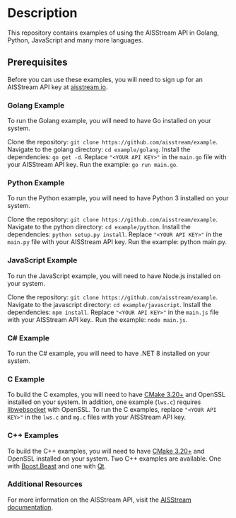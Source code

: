 # Description 
This repository contains examples of using the AISStream API in Golang, Python, JavaScript and many more languages.

## Prerequisites
Before you can use these examples, you will need to sign up for an AISStream API key at [aisstream.io](https://aisstream.io/authenticate).

### Golang Example
To run the Golang example, you will need to have Go installed on your system.

Clone the repository: `git clone https://github.com/aisstream/example`. Navigate to the golang directory: `cd example/golang`. Install the dependencies: `go get -d`. Replace `"<YOUR API KEY>"` in the `main.go` file with your AISStream API key. Run the example: `go run main.go`.

### Python Example
To run the Python example, you will need to have Python 3 installed on your system.

Clone the repository: `git clone https://github.com/aisstream/example`. Navigate to the python directory: `cd example/python`. Install the dependencies: `python setup.py install`. Replace `"<YOUR API KEY>"` in the `main.py` file with your AISStream API key. Run the example: python main.py.
  
### JavaScript Example
To run the JavaScript example, you will need to have Node.js installed on your system.

Clone the repository: `git clone https://github.com/aisstream/example`. Navigate to the javascript directory: `cd example/javascript`. Install the dependencies: `npm install`. Replace `"<YOUR API KEY>"` in the `main.js` file with your AISStream API key.. Run the example: `node main.js`.

### C# Example
To run the C# example, you will need to have .NET 8 installed on your system.

### C Example
To build the C examples, you will need to have [CMake 3.20+](https://cmake.org/) and OpenSSL installed on your system. In addition, one example (`lws.c`) requires [libwebsocket](https://libwebsockets.org/) with OpenSSL. To run the C examples, replace `"<YOUR API KEY>"` in the `lws.c` and `mg.c` files with your AISStream API key.

### C++ Examples
To build the C++ examples, you will need to have [CMake 3.20+](https://cmake.org/) and OpenSSL installed on your system. Two C++ examples are available. One with [Boost.Beast](https://www.boost.org/doc/libs/1_84_0/libs/beast/doc/html/index.html) and one with [Qt](https://www.qt.io/download-open-source).

### Additional Resources
  
For more information on the AISStream API, visit the [AISStream documentation](https://aisstream.io/documentation).
